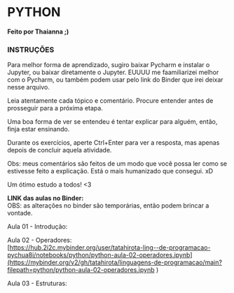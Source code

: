 # **PYTHON**   
**Feito por Thaianna ;)**   

### **INSTRUÇÕES**   

Para melhor forma de aprendizado, sugiro baixar Pycharm e instalar o Jupyter, ou baixar diretamente o Jupyter. EUUUU me faamiliarizei melhor com o Pycharm, ou também podem usar pelo link do Binder que irei deixar nesse arquivo.   
   
Leia atentamente cada  tópico e comentário. Procure entender antes de prosseguir para a próxima etapa.   
   
Uma boa forma de ver se entendeu é tentar explicar para alguém, então, finja estar ensinando.   
   
Durante os exercícios, aperte Ctrl+Enter para ver a resposta, mas apenas depois de concluir aquela atividade.   
   
Obs: meus comentários são feitos de um modo que você possa ler como se estivesse feito a explicação. Está o mais humanizado que consegui. xD

Um ótimo estudo a todos!  <3


**LINK das aulas no Binder:**   
OBS: as alterações no binder são temporárias, então podem brincar a vontade.   

  
Aula 01 - Introdução:   


Aula 02 - Operadores:   
[https://hub.2i2c.mybinder.org/user/tatahirota-ling--de-programacao-pychua8i/notebooks/python/python-aula-02-operadores.ipynb](https://mybinder.org/v2/gh/tatahirota/linguagens-de-programacao/main?filepath=python/python-aula-02-operadores.ipynb
)


Aula 03 - Estruturas:   
